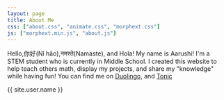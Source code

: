 ```yaml
---
layout: page
title: About Me
css: ["about.css", "animate.css", "morphext.css"]
js: ["morphext.min.js", "about.js"]
---
```


Hello,你好(Nǐ hǎo),नमस्ते(Namaste), and Hola! My name is Aarushi! I'm a STEM student who is currently in Middle School. I created this website to help teach others math, display my projects, and share my "knowledge" while having fun! You can find me on
[Duolingo,](https://invite.duolingo.com/BDHTZTB5CWWKSMYDQXCLKSYOJM) and [Tonic](https://tonicmusic.app.link/rcYoWLitILb)

<div class="thi-signature">
    {{ site.user.name }}
</div>
